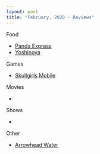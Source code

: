 ```yaml
---
layout: post
title: "February, 2020 - Reviews"
---
```


Food

  - [Panda Express](https://karlcxu.github.io/KarlChoiReviews/1983/10/01/PandaExpress.html)
  - [Yoshinoya](https://karlcxu.github.io/KarlChoiReviews/1958/12/27/Yoshinoya.html)
  
Games

  - [Skullgirls Mobile](https://karlcxu.github.io/KarlChoiReviews/2017/05/25/SkullGirlsMobile.html)
  
Movies

  - 
  
Shows

  - 
  
Other

  - [Arrowhead Water](https://karlcxu.github.io/KarlChoiReviews/1909/01/01/ArrowheadWater.html)
